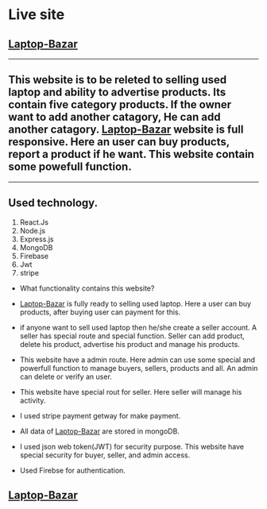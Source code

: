 # Live site
[Laptop-Bazar](https://laptop-bazar-a7f17.web.app/)
---
--- 
## This website is to be releted to selling used laptop and ability to advertise products. Its contain five category products. If the owner want to add another catagory, He can add another catagory. [Laptop-Bazar](https://laptop-bazar-a7f17.web.app/) website is full responsive. Here an user can buy products, report a product if he want. This website contain some powefull function. 
---
## Used technology.
1. React.Js
2. Node.js
3. Express.js
4. MongoDB
5. Firebase
6. Jwt
7. stripe
 
* What functionality contains this website?
* [Laptop-Bazar](https://laptop-bazar-a7f17.web.app/) is fully ready to selling used laptop. Here a user can buy products, after buying user can payment for this.

* if anyone want to sell used laptop then he/she create a seller account. A seller has special route and special function. Seller can add product, delete his product, advertise his product and manage his products.

* This website have a admin route. Here admin can use some special and powerfull function to manage buyers, sellers, products and all. An admin can delete or verify an user. 

* This website have special rout for seller. Here seller will manage his activity.

* I used stripe payment getway for make payment. 

* All data of [Laptop-Bazar](https://laptop-bazar-a7f17.web.app/) are stored in mongoDB. 

* I used json web token(JWT) for security purpose. This website have special security for buyer, seller, and admin access.

* Used Firebse for authentication.

## [Laptop-Bazar](https://laptop-bazar-a7f17.web.app/)